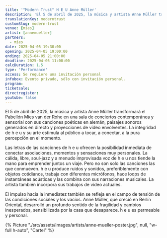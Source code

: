 ```yaml
---
title: '"Modern Trust" H E U Anne Müller'
description: 'El 5 de abril de 2025, la música y artista Anne Müller transformará el Pabellón Mies van der Rohe en una sala de conciertos contemporánea y sensorial.'
translationKey: moderntrust
customSlug: modern-trust
venue: [mies]
artist: [annemueller]
partners:
  - mies
date: 2025-04-05 19:30:00
opening: 2025-04-05 19:00:00
ending: 2025-04-05 21:00:00
deadline: 2025-04-05 11:00:00
calcDuration: 1.5
type: 'Performance'
access: Se requiere una invitación personal
infobox: Evento privado, sólo con invitación personal.
program:
ticketsale:
directregister:
youtube: false
---
```


El 5 de abril de 2025, la música y artista Anne Müller transformará el Pabellón Mies van der Rohe en una sala de conciertos contemporánea y sensorial con sus canciones poéticas en alemán, paisajes sonoros generados en directo y proyecciones de vídeo envolventes. La integridad de h e u y su arte estimula al público a tocar, a conectar, a la pura percepción en el momento.

Las letras de las canciones de h e u ofrecen la posibilidad inmediata de conectar asociaciones, momentos y sensaciones muy personales. La cálida, libre, soul-jazz y a menudo improvisada voz de h e u nos tiende la mano para emprender juntos un viaje. Pero no son solo las canciones las que conmueven. h e u produce ruidos y sonidos, preferiblemente con objetos cotidianos, trabaja con diferentes micrófonos, hace loops de instantáneas acústicas y las combina con sus narraciones musicales. La artista también incorpora sus trabajos de vídeo actuales.

El impulso hacia la inmediatez también se refleja en el campo de tensión de las condiciones sociales y los vacíos. Anne Müller, que creció en Berlín Oriental, desarrolló un profundo sentido de la fragilidad y cambios inesperados, sensibilizada por la casa que desaparece.
h e u es permeable y personal.

{% Picture "./src/assets/images/artists/anne-mueller-poster.jpg", null, "w-full h-auto", "Cartel" %}
